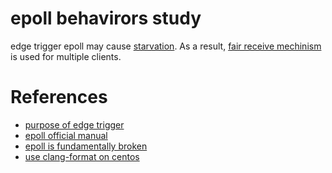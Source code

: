 # epoll behavirors study

edge trigger epoll may cause [starvation](starvation.cc). As a result, [fair receive mechinism](fair_recv.cc) is used for multiple clients.


# References

* [purpose of edge trigger](https://stackoverflow.com/questions/9162712/what-is-the-purpose-of-epolls-edge-triggered-option)
* [epoll official manual](https://man7.org/linux/man-pages/man7/epoll.7.html)
* [epoll is fundamentally broken](https://idea.popcount.org/2017-02-20-epoll-is-fundamentally-broken-12)
* [use clang-format on centos](https://www.yuque.com/r/notes/share/9d36a0ba-ee62-4bec-b4b0-e14fa9c2cbd9)
